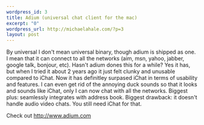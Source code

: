 ```yaml
--- 
wordpress_id: 3
title: Adium (universal chat client for the mac)
excerpt: "0"
wordpress_url: http://michaelahale.com/?p=3
layout: post
---
```

By universal I don't mean universal binary, though adium is shipped as one.  I mean that it can connect to all the networks (aim, msn, yahoo, jabber, google talk, bonjour, etc).  Hasn't adium dones this for a while?  Yes it has, but when I tried it about 2 years ago it just felt clunky and unusable compared to iChat.  Now it has definitley surpased iChat in terms of usability and features.  I can even get rid of the annoying duck sounds so that it looks and sounds like iChat, only I can now chat with all the networks. Biggest plus: seamlessly integrates with address book.  Biggest drawback: it doesn't handle audio video chats.  You still need iChat for that.

Check out <a href="http://www.adium.com">http://www.adium.com</a>
